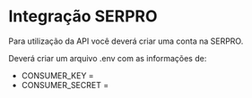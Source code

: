 # Integração SERPRO

Para utilização da API você deverá criar uma conta na SERPRO.

Deverá criar um arquivo .env com as informações de:
- CONSUMER_KEY = 
- CONSUMER_SECRET = 


